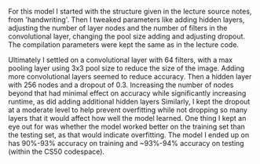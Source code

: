 For this model I started with the structure given in the lecture source notes, from 'handwriting'. Then I tweaked parameters like adding hidden layers, adjusting the number of layer nodes and the number of filters in the convolutional layer, changing the pool size adding and adjusting dropout. The compilation parameters were kept the same as in the lecture code.

Ultimately I settled on a convolutional layer with 64 filters, with a max pooling layer using 3x3 pool size to reduce the size of the image. Adding more convolutional layers seemed to reduce accuracy. Then a hidden layer with 256 nodes and a dropout of 0.3. Increasing the number of nodes beyond that had minimal effect on accuracy while significantly increasing runtime, as did adding additional hidden layers Similarly, I kept the dropout at a moderate level to help prevent overfitting while not dropping so many layers that it would affect how well the model learned. One thing I kept an eye out for was whether the model worked better on the training set than the testing set, as that would indicate overfitting. The model I ended up on has 90%-93% accuracy on training and ~93%-94% accuracy on testing (within the CS50 codespace).